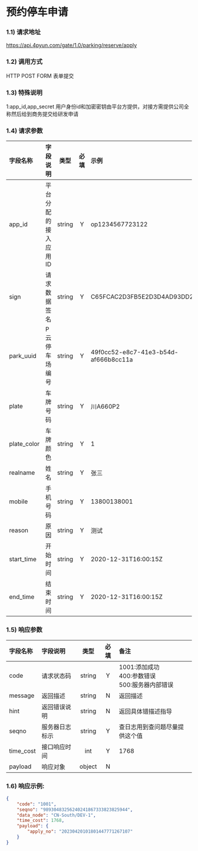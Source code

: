 # 预约停车申请

### 1.1) 请求地址

 https://api.4pyun.com/gate/1.0/parking/reserve/apply

### 1.2) 调用方式

 HTTP POST FORM 表单提交

### 1.3) 特殊说明

 1:app_id,app_secret 用户身份id和加密密钥由平台方提供，对接方需提供公司全称然后给到商务提交给研发申请


### 1.4) 请求参数

| 字段名称   | 字段说明             |  类型  | 必填 | 示例                             |
| :--------- | :------------------- | :----: | :--: | :------------------------------- |
| app_id     | 平台分配的接入应用ID | string |  Y   | op1234567723122                  |
| sign       | 请求数据签名         | string |  Y   | C65FCAC2D3FB5E2D3D4AD93DD20C8C39 |
| park_uuid   | P云停车场编号 | string |  Y   | 49f0cc52-e8c7-41e3-b54d-af666b8cc11a |
| plate      | 车牌号码             | string |  Y   | 川A660P2                         |
| plate_color      | 车牌颜色             | string |  Y   | 1 |
| realname      | 姓名             | string |  Y   | 张三 |
| mobile      | 手机号码             | string |  Y   | 13800138001 |
| reason     | 原因             | string |  Y   | 测试                             |
| start_time | 开始时间             | string |  Y   | 2020-12-31T16:00:15Z             |
| end_time   | 结束时间             | string |  Y   | 2020-12-31T16:00:15Z             |


### 1.5) 响应参数

| 字段名称 | 字段说明       |  类型  | 必填 | 备注                                                |
| :------- | :------------- | :----: | :--: | :-------------------------------------------------- |
| code     | 请求状态码     | string |  Y   | 1001:添加成功<br>400:参数错误<br>500:服务器内部错误 |
| message  | 返回描述       | string |  N   | 返回描述                                            |
| hint     | 返回错误说明   | string |  N   | 返回具体错描述指导                                  |
| seqno    | 服务器日志标示 | string |  Y   | 查日志用到查问题尽量提供这个值                      |
| time_cost | 接口响应时间 | int |  Y   | 1768 |
| payload    | 响应对象 | object |  N   |  |


### 1.6) 响应示例:

```json
{
    "code": "1001",
    "seqno": "98930483256240241867333823825944",
    "data_node": "CN-South/DEV-1",
    "time_cost": 1768,
    "payload": {
        "apply_no": "20230420101801447771267107"
    }
}
```
